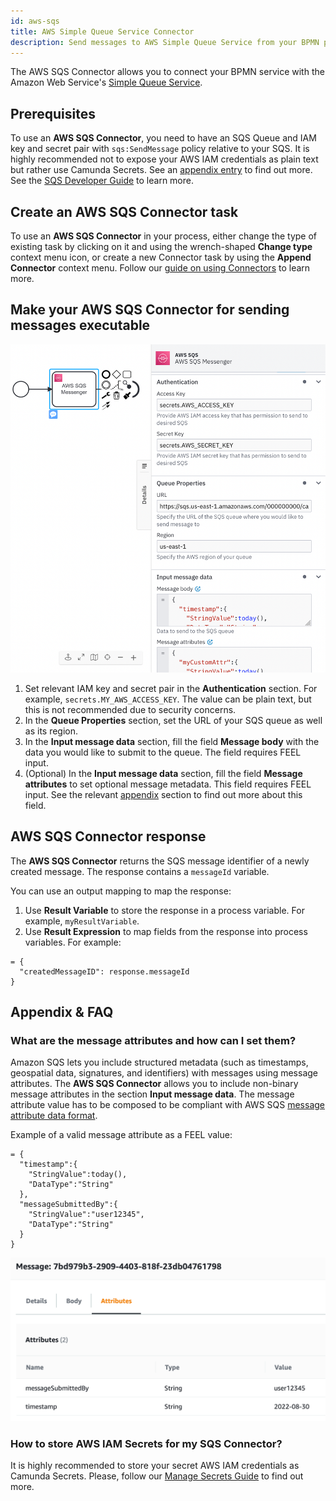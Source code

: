```yaml
---
id: aws-sqs
title: AWS Simple Queue Service Connector
description: Send messages to AWS Simple Queue Service from your BPMN process.
---
```


The AWS SQS Connector allows you to connect your BPMN service with the Amazon Web Service's [Simple Queue Service](https://aws.amazon.com/sqs/).

## Prerequisites

To use an **AWS SQS Connector**, you need to have an SQS Queue and IAM key and secret pair with `sqs:SendMessage` policy relative to your SQS.
It is highly recommended not to expose your AWS IAM credentials as plain text but rather use Camunda Secrets. See an [appendix entry](#how-to-store-aws-iam-secrets-for-my-sqs-connector) to find out more.
See the [SQS Developer Guide](https://docs.aws.amazon.com/AWSSimpleQueueService/latest/SQSDeveloperGuide/sqs-basic-examples-of-iam-policies.html) to learn more.

## Create an AWS SQS Connector task

To use an **AWS SQS Connector** in your process, either change the type of existing task by clicking on it and using the wrench-shaped **Change type** context menu icon, or create a new Connector task by using the **Append Connector** context menu. Follow our [guide on using Connectors](../use-connectors.md) to learn more.

## Make your AWS SQS Connector for sending messages executable

![AWS SQS Filled](../img/connectors-aws-sqs-filled.png)

1. Set relevant IAM key and secret pair in the **Authentication** section. For example, `secrets.MY_AWS_ACCESS_KEY`. The value can be plain text, but this is not recommended due to security concerns.
2. In the **Queue Properties** section, set the URL of your SQS queue as well as its region.
3. In the **Input message data** section, fill the field **Message body** with the data you would like to submit to the queue. The field requires FEEL input.
4. (Optional) In the **Input message data** section, fill the field **Message attributes** to set optional message metadata. This field requires FEEL input. See the relevant [appendix](#what-are-the-message-attributes-and-how-can-i-set-them) section to find out more about this field.

## AWS SQS Connector response

The **AWS SQS Connector** returns the SQS message identifier of a newly created message.
The response contains a `messageId` variable.

You can use an output mapping to map the response:

1. Use **Result Variable** to store the response in a process variable. For example, `myResultVariable`.
2. Use **Result Expression** to map fields from the response into process variables. For example:

```
= {
  "createdMessageID": response.messageId
}
```

## Appendix & FAQ

### What are the message attributes and how can I set them?

Amazon SQS lets you include structured metadata (such as timestamps, geospatial data, signatures, and identifiers) with messages using message attributes.
The **AWS SQS Connector** allows you to include non-binary message attributes in the section **Input message data**. The message attribute value has to be composed to be compliant with AWS SQS [message attribute data format](https://docs.aws.amazon.com/AWSSimpleQueueService/latest/SQSDeveloperGuide/sqs-message-metadata.html#sqs-message-attributes).

Example of a valid message attribute as a FEEL value:

```
= {
  "timestamp":{
    "StringValue":today(),
    "DataType":"String"
  },
  "messageSubmittedBy":{
    "StringValue":"user12345",
    "DataType":"String"
  }
}
```

![AWS SQS Message Attributes](../img/connectors-aws-sqs-message-attributes.png)

### How to store AWS IAM Secrets for my SQS Connector?

It is highly recommended to store your secret AWS IAM credentials as Camunda Secrets.
Please, follow our [Manage Secrets Guide](../../../../components/console/manage-clusters/manage-secrets.md) to find out more.
